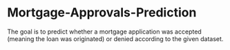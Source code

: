 # Mortgage-Approvals-Prediction
The goal is to predict whether a mortgage application was accepted (meaning the loan was originated) or denied according to the given dataset.

